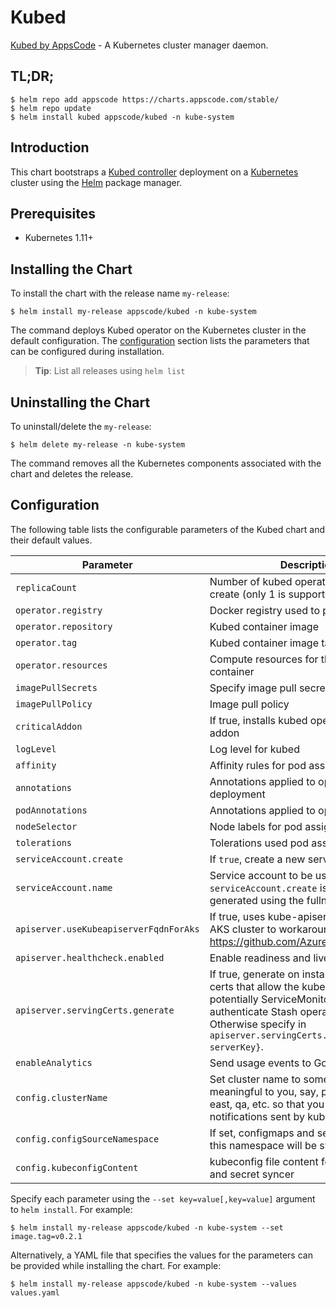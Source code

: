 # Kubed
[Kubed by AppsCode](https://github.com/appscode/kubed) - A Kubernetes cluster manager daemon.

## TL;DR;

```console
$ helm repo add appscode https://charts.appscode.com/stable/
$ helm repo update
$ helm install kubed appscode/kubed -n kube-system
```

## Introduction

This chart bootstraps a [Kubed controller](https://github.com/appscode/kubed) deployment on a [Kubernetes](http://kubernetes.io) cluster using the [Helm](https://helm.sh) package manager.

## Prerequisites

- Kubernetes 1.11+

## Installing the Chart

To install the chart with the release name `my-release`:

```console
$ helm install my-release appscode/kubed -n kube-system
```

The command deploys Kubed operator on the Kubernetes cluster in the default configuration. The [configuration](#configuration) section lists the parameters that can be configured during installation.

> **Tip**: List all releases using `helm list`

## Uninstalling the Chart

To uninstall/delete the `my-release`:

```console
$ helm delete my-release -n kube-system
```

The command removes all the Kubernetes components associated with the chart and deletes the release.

## Configuration

The following table lists the configurable parameters of the Kubed chart and their default values.


| Parameter                        | Description                                                       | Default            |
| ---------------------------------| ------------------------------------------------------------------|--------------------|
| `replicaCount`                   | Number of kubed operator replicas to create (only 1 is supported) | `1`                |
| `operator.registry`              | Docker registry used to pull Kubed image                          | `appscode`         |
| `operator.repository`            | Kubed container image                                             | `image`            |
| `operator.tag`                   | Kubed container image tag                                         | `v0.12.0-rc.2`     |
| `operator.resources`             | Compute resources for the kubed container                         | `{}`               |
| `imagePullSecrets`               | Specify image pull secrets                                        | `[]`               |
| `imagePullPolicy`                | Image pull policy                                                 | `IfNotPresent`     |
| `criticalAddon`                  | If true, installs kubed operator as critical addon                | `false`            |
| `logLevel`                       | Log level for kubed                                               | `3`                |
| `affinity`                       | Affinity rules for pod assignment                                 | `{}`               |
| `annotations`                    | Annotations applied to operator deployment                        | `{}`               |
| `podAnnotations`                 | Annotations applied to operator pod(s)                            | `{}`               |
| `nodeSelector`                   | Node labels for pod assignment                                    | `{}`               |
| `tolerations`                    | Tolerations used pod assignment                                   | `{}`               |
| `serviceAccount.create`          | If `true`, create a new service account                           | `true`             |
| `serviceAccount.name`            | Service account to be used. If not set and `serviceAccount.create` is `true`, a name is generated using the fullname template | `` |
| `apiserver.useKubeapiserverFqdnForAks` | If true, uses kube-apiserver FQDN for AKS cluster to workaround https://github.com/Azure/AKS/issues/522 | `true`             |
| `apiserver.healthcheck.enabled`  | Enable readiness and liveliness probes                            | `true`             |
| `apiserver.servingCerts.generate` | If true, generate on install/upgrade the certs that allow the kube-apiserver (and potentially ServiceMonitor) to authenticate Stash operator pods. Otherwise specify in `apiserver.servingCerts.{serverCrt, serverKey}`.  | `true`                                                    |
| `enableAnalytics`                | Send usage events to Google Analytics                             | `true`             |
| `config.clusterName`             | Set cluster name to something meaningful to you, say, prod, prod-us-east, qa, etc. so that you can distinguish notifications sent by kubed | `unicorn`          |
| `config.configSourceNamespace`   | If set, configmaps and secrets from only this namespace will be synced | `unicorn`     |
| `config.kubeconfigContent`       | kubeconfig file content for configmap and secret syncer           | ``                 |

Specify each parameter using the `--set key=value[,key=value]` argument to `helm install`. For example:

```console
$ helm install my-release appscode/kubed -n kube-system --set image.tag=v0.2.1
```

Alternatively, a YAML file that specifies the values for the parameters can be provided while
installing the chart. For example:

```console
$ helm install my-release appscode/kubed -n kube-system --values values.yaml
```
